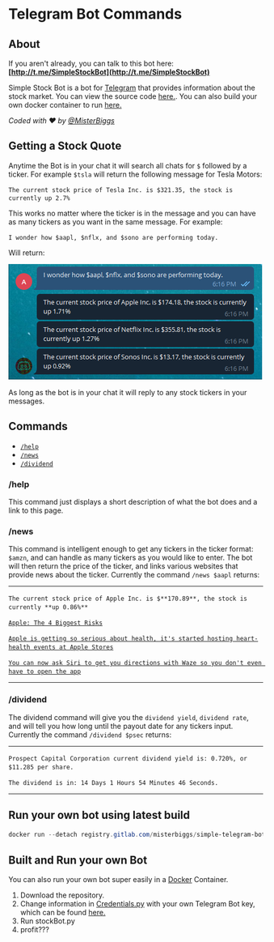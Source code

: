 # Telegram Bot Commands

## About

If you aren't already, you can talk to this bot here: **[http://t.me/SimpleStockBot](http://t.me/SimpleStockBot)**

Simple Stock Bot is a bot for [Telegram](https://telegram.org/) that provides information about the stock market. You can view the source code [here.](https://gitlab.com/MisterBiggs/simple-telegram-bot). You can also build your own docker container to run [here.](#Build)

_Coded with ❤ by [@MisterBiggs](https://gitlab.com/MisterBiggs)_

## Getting a Stock Quote

Anytime the Bot is in your chat it will search all chats for `$` followed by a ticker. For example `$tsla` will return the following message for Tesla Motors:

```
The current stock price of Tesla Inc. is $321.35, the stock is currently up 2.7%
```

This works no matter where the ticker is in the message and you can have as many tickers as you want in the same message. For example:

```
I wonder how $aapl, $nflx, and $sono are performing today.
```

Will return:

![Conversation With Simple Telegram Bot](img\telegramBotTickerReply.png)

As long as the bot is in your chat it will reply to any stock tickers in your messages.

## Commands

- [`/help`](#/help)
- [`/news`](#/news)
- [`/dividend`](#/dividend)

### /help

This command just displays a short description of what the bot does and a link to this page.

### /news

This command is intelligent enough to get any tickers in the ticker format: `$amzn`, and can handle as many tickers as you would like to enter. The bot will then return the price of the ticker, and links various websites that provide news about the ticker. Currently the command `/news $aapl` returns:

---

`The current stock price of Apple Inc. is $**170.89**, the stock is currently **up 0.86%**`

[`Apple: The 4 Biggest Risks`](https://api.iextrading.com/1.0/stock/aapl/article/7171544094325661)

[`Apple is getting so serious about health, it's started hosting heart-health events at Apple Stores`](https://api.iextrading.com/1.0/stock/aapl/article/6966979968162641)

[`You can now ask Siri to get you directions with Waze so you don't even have to open the app`](https://api.iextrading.com/1.0/stock/aapl/article/7672481171984085)

---

### /dividend

The dividend command will give you the `dividend yield`, `dividend rate`, and will tell you how long until the payout date for any tickers input. Currently the command `/dividend $psec` returns:

---

`Prospect Capital Corporation current dividend yield is: 0.720%, or $11.285 per share.`

`The dividend is in: 14 Days 1 Hours 54 Minutes 46 Seconds.`

---

## Run your own bot using latest build

```powershell
docker run --detach registry.gitlab.com/misterbiggs/simple-telegram-bot:latest
```

## Built and Run your own Bot

You can also run your own bot super easily in a [Docker](https://hub.docker.com/) Container.

1. Download the repository.
2. Change information in [Credentials.py]() with your own Telegram Bot key, which can be found [here.]()
3. Run stockBot.py
4. profit???
